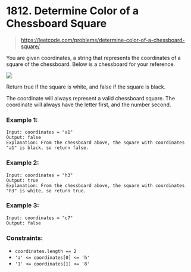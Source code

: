 # 1812. Determine Color of a Chessboard Square

> https://leetcode.com/problems/determine-color-of-a-chessboard-square/

You are given coordinates, a string that represents the coordinates of a square of the chessboard. Below is a chessboard for your reference.

![](https://assets.leetcode.com/uploads/2021/02/19/screenshot-2021-02-20-at-22159-pm.png)

Return true if the square is white, and false if the square is black.

The coordinate will always represent a valid chessboard square. The coordinate will always have the letter first, and the number second.

### Example 1:

```
Input: coordinates = "a1"
Output: false
Explanation: From the chessboard above, the square with coordinates "a1" is black, so return false.
```

### Example 2:

```
Input: coordinates = "h3"
Output: true
Explanation: From the chessboard above, the square with coordinates "h3" is white, so return true.
```

### Example 3:

```
Input: coordinates = "c7"
Output: false
```

### Constraints:

- `coordinates.length == 2`
- `'a' <= coordinates[0] <= 'h'`
- `'1' <= coordinates[1] <= '8'`
